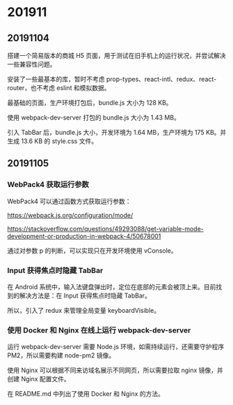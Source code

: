 # 201911

## 20191104

搭建一个简易版本的商城 H5 页面，用于测试在旧手机上的运行状况，并尝试解决一些兼容性问题。

安装了一些最基本的库，暂时不考虑 prop-types、react-intl、redux、react-router，也不考虑 eslint 和模拟数据。

最基础的页面，生产环境打包后，bundle.js 大小为 128 KB。

使用 webpack-dev-server 打包的 bundle.js 大小为 1.43 MB。

引入 TabBar 后，bundle.js 大小，开发环境为 1.64 MB，生产环境为 175 KB。并生成 13.6 KB 的 style.css 文件。

## 20191105

### WebPack4 获取运行参数

WebPack4 可以通过函数方式获取运行参数：

https://webpack.js.org/configuration/mode/

https://stackoverflow.com/questions/49293088/get-variable-mode-development-or-production-in-webpack-4/50678001

通过对参数 p 的判断，可以实现只在开发环境使用 vConsole。

### Input 获得焦点时隐藏 TabBar

在 Android 系统中，输入法键盘弹出时，定位在底部的元素会被顶上来。目前找到的解决方法是：在 Input 获得焦点时隐藏 TabBar。

所以，引入了 redux 来管理全局变量 keyboardVisible。

### 使用 Docker 和 Nginx 在线上运行 webpack-dev-server

运行 webpack-dev-server 需要 Node.js 环境，如需持续运行，还需要守护程序 PM2，所以需要构建 node-pm2 镜像。

使用 Nginx 可以根据不同来访域名展示不同网页，所以需要拉取 nginx 镜像，并创建 Nginx 配置文件。

在 README.md 中列出了使用 Docker 和 Nginx 的方法。
